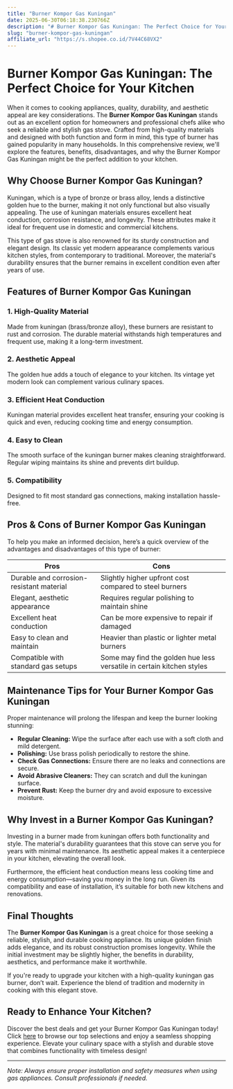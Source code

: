 ```yaml
---
title: "Burner Kompor Gas Kuningan"
date: 2025-06-30T06:18:38.230766Z
description: "# Burner Kompor Gas Kuningan: The Perfect Choice for Your Kitchen..."
slug: "burner-kompor-gas-kuningan"
affiliate_url: "https://s.shopee.co.id/7V44C68VX2"
---
```

# Burner Kompor Gas Kuningan: The Perfect Choice for Your Kitchen

When it comes to cooking appliances, quality, durability, and aesthetic appeal are key considerations. The **Burner Kompor Gas Kuningan** stands out as an excellent option for homeowners and professional chefs alike who seek a reliable and stylish gas stove. Crafted from high-quality materials and designed with both function and form in mind, this type of burner has gained popularity in many households. In this comprehensive review, we'll explore the features, benefits, disadvantages, and why the Burner Kompor Gas Kuningan might be the perfect addition to your kitchen.

## Why Choose Burner Kompor Gas Kuningan?

Kuningan, which is a type of bronze or brass alloy, lends a distinctive golden hue to the burner, making it not only functional but also visually appealing. The use of kuningan materials ensures excellent heat conduction, corrosion resistance, and longevity. These attributes make it ideal for frequent use in domestic and commercial kitchens.

This type of gas stove is also renowned for its sturdy construction and elegant design. Its classic yet modern appearance complements various kitchen styles, from contemporary to traditional. Moreover, the material's durability ensures that the burner remains in excellent condition even after years of use.

## Features of Burner Kompor Gas Kuningan

### 1. High-Quality Material
Made from kuningan (brass/bronze alloy), these burners are resistant to rust and corrosion. The durable material withstands high temperatures and frequent use, making it a long-term investment.

### 2. Aesthetic Appeal
The golden hue adds a touch of elegance to your kitchen. Its vintage yet modern look can complement various culinary spaces.

### 3. Efficient Heat Conduction
Kuningan material provides excellent heat transfer, ensuring your cooking is quick and even, reducing cooking time and energy consumption.

### 4. Easy to Clean
The smooth surface of the kuningan burner makes cleaning straightforward. Regular wiping maintains its shine and prevents dirt buildup.

### 5. Compatibility
Designed to fit most standard gas connections, making installation hassle-free.

## Pros & Cons of Burner Kompor Gas Kuningan

To help you make an informed decision, here’s a quick overview of the advantages and disadvantages of this type of burner:

| **Pros**                                      | **Cons**                                          |
|----------------------------------------------|--------------------------------------------------|
| Durable and corrosion-resistant material    | Slightly higher upfront cost compared to steel burners |
| Elegant, aesthetic appearance                | Requires regular polishing to maintain shine  |
| Excellent heat conduction                    | Can be more expensive to repair if damaged     |
| Easy to clean and maintain                   | Heavier than plastic or lighter metal burners |
| Compatible with standard gas setups          | Some may find the golden hue less versatile in certain kitchen styles |

## Maintenance Tips for Your Burner Kompor Gas Kuningan

Proper maintenance will prolong the lifespan and keep the burner looking stunning:

- **Regular Cleaning:** Wipe the surface after each use with a soft cloth and mild detergent.
- **Polishing:** Use brass polish periodically to restore the shine.
- **Check Gas Connections:** Ensure there are no leaks and connections are secure.
- **Avoid Abrasive Cleaners:** They can scratch and dull the kuningan surface.
- **Prevent Rust:** Keep the burner dry and avoid exposure to excessive moisture.

## Why Invest in a Burner Kompor Gas Kuningan?

Investing in a burner made from kuningan offers both functionality and style. The material's durability guarantees that this stove can serve you for years with minimal maintenance. Its aesthetic appeal makes it a centerpiece in your kitchen, elevating the overall look.

Furthermore, the efficient heat conduction means less cooking time and energy consumption—saving you money in the long run. Given its compatibility and ease of installation, it’s suitable for both new kitchens and renovations.

## Final Thoughts

The **Burner Kompor Gas Kuningan** is a great choice for those seeking a reliable, stylish, and durable cooking appliance. Its unique golden finish adds elegance, and its robust construction promises longevity. While the initial investment may be slightly higher, the benefits in durability, aesthetics, and performance make it worthwhile.

If you're ready to upgrade your kitchen with a high-quality kuningan gas burner, don’t wait. Experience the blend of tradition and modernity in cooking with this elegant stove.

## Ready to Enhance Your Kitchen?

Discover the best deals and get your Burner Kompor Gas Kuningan today! Click [here](https://s.shopee.co.id/7V44C68VX2) to browse our top selections and enjoy a seamless shopping experience. Elevate your culinary space with a stylish and durable stove that combines functionality with timeless design!

---

*Note: Always ensure proper installation and safety measures when using gas appliances. Consult professionals if needed.*